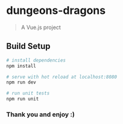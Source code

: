 # dungeons-dragons

> A Vue.js project

## Build Setup

``` bash
# install dependencies
npm install

# serve with hot reload at localhost:8080
npm run dev

# run unit tests
npm run unit
```


### Thank you and enjoy :)
